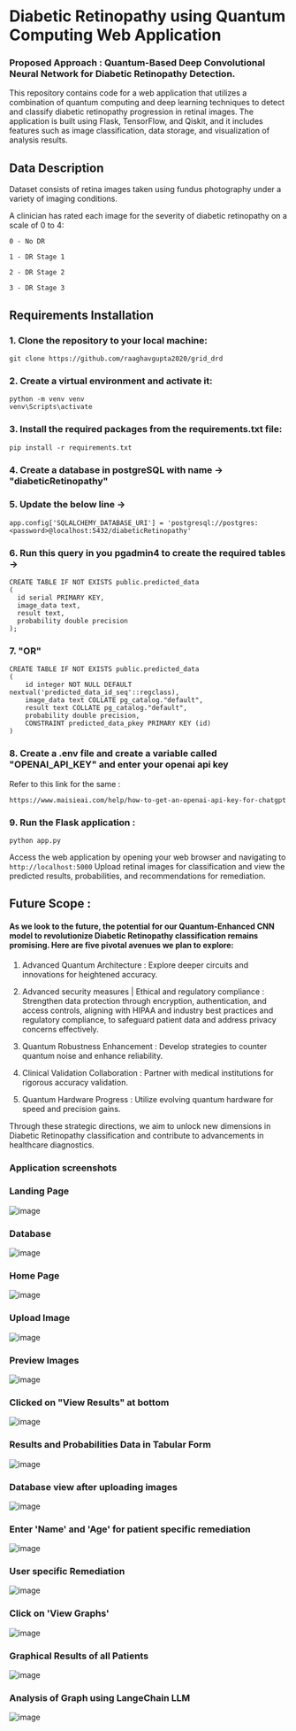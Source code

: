 
# Diabetic Retinopathy using Quantum Computing​ Web Application

### Proposed Approach : Quantum-Based Deep Convolutional Neural Network for Diabetic Retinopathy Detection.

This repository contains code for a web application that utilizes a combination of quantum computing and deep learning techniques to detect and classify diabetic retinopathy progression in retinal images. The application is built using Flask, TensorFlow, and Qiskit, and it includes features such as image classification, data storage, and visualization of analysis results.

## Data Description

Dataset consists of retina images taken using fundus photography under a variety of imaging conditions.

A clinician has rated each image for the severity of diabetic retinopathy on a scale of 0 to 4:

    0 - No DR

    1 - DR Stage 1

    2 - DR Stage 2

    3 - DR Stage 3

## Requirements Installation

### 1. Clone the repository to your local machine:​
```
git clone https://github.com/raaghavgupta2020/grid_drd​
```
### 2. Create a virtual environment and activate it:​
```
python -m venv venv​
venv\Scripts\activate​
```
### 3. Install the required packages from the requirements.txt file:​
`pip install -r requirements.txt​`

### 4. Create a database in postgreSQL with name -> "diabeticRetinopathy"
### 5. Update the below line -> ​

`app.config['SQLALCHEMY_DATABASE_URI'] = 'postgresql://postgres:<password>@localhost:5432/diabeticRetinopathy'​`

### 6. Run this query in you pgadmin4 to create the required tables ->​
```
CREATE TABLE IF NOT EXISTS public.predicted_data ​
( ​
  id serial PRIMARY KEY, ​
  image_data text, ​
  result text, ​
  probability double precision ​
);​
```
### 7. "OR"​
```
CREATE TABLE IF NOT EXISTS public.predicted_data​
(​
    id integer NOT NULL DEFAULT nextval('predicted_data_id_seq'::regclass),​
    image_data text COLLATE pg_catalog."default",​
    result text COLLATE pg_catalog."default",​
    probability double precision,​
    CONSTRAINT predicted_data_pkey PRIMARY KEY (id)​
)​
```
### 8. Create a .env file and create a variable called "OPENAI_API_KEY" and enter your openai api key ​
Refer to this link for the same :​

`
https://www.maisieai.com/help/how-to-get-an-openai-api-key-for-chatgpt​
`

### 9. Run the Flask application : ​

`python app.py​`

Access the web application by opening your web browser and navigating to `http://localhost:5000`​
Upload retinal images for classification and view the predicted results, probabilities, and recommendations for remediation.​

## Future Scope : 

#### As we look to the future, the potential for our Quantum-Enhanced CNN model to revolutionize Diabetic Retinopathy classification remains promising. Here are five pivotal avenues we plan ​to explore:​

1. Advanced Quantum Architecture : Explore deeper circuits and innovations for heightened accuracy.​
  
2. Advanced security measures | Ethical and regulatory compliance  : Strengthen data protection through encryption, authentication, and access controls, aligning with HIPAA and industry best practices and regulatory compliance, to safeguard patient data and address privacy concerns effectively.​
  
3. Quantum Robustness Enhancement : Develop strategies to counter quantum noise and enhance reliability.​
  
4. Clinical Validation Collaboration : Partner with medical institutions for rigorous accuracy validation.​
  
5. Quantum Hardware Progress : Utilize evolving quantum hardware for speed and precision gains.​

Through these strategic directions, we aim to unlock new dimensions in Diabetic Retinopathy classification and contribute to advancements in healthcare diagnostics.​

### Application screenshots

### Landing Page
![image](https://github.com/raaghavgupta2020/grid_drd/assets/59497482/d455e50a-b477-4b8e-9b63-4df387c5ce60)

### Database
![image](https://github.com/raaghavgupta2020/grid_drd/assets/59497482/27849f88-7b1c-48a2-baca-2e18823773bb)

### Home Page 
![image](https://github.com/raaghavgupta2020/grid_drd/assets/59497482/28fe3333-baa5-419d-a26c-005c045b34da)

### Upload Image 
![image](https://github.com/raaghavgupta2020/grid_drd/assets/59497482/8610a15d-fef0-4017-9e80-f24507eb3ed8)

### Preview Images
![image](https://github.com/raaghavgupta2020/grid_drd/assets/59497482/33352291-88aa-42ad-89e0-7350cdbbf083)

### Clicked on "View Results" at bottom
![image](https://github.com/raaghavgupta2020/grid_drd/assets/59497482/a252d855-4f99-4219-bce1-3ca6c3f575af)

### Results and Probabilities Data in Tabular Form
![image](https://github.com/raaghavgupta2020/grid_drd/assets/59497482/92b71d27-ee22-498d-bdfc-97007198d6ea)

### Database view after uploading images
![image](https://github.com/raaghavgupta2020/grid_drd/assets/59497482/fd1b3b2d-336e-4fb4-9fa5-db3b8cecca74)

### Enter 'Name' and 'Age' for patient specific remediation
![image](https://github.com/raaghavgupta2020/grid_drd/assets/59497482/6037480a-73b2-4e54-bc52-fc6e84050c50)

### User specific Remediation
![image](https://github.com/raaghavgupta2020/grid_drd/assets/59497482/6414027a-7d56-42d0-9e99-3a399f090e3b)

### Click on 'View Graphs'
![image](https://github.com/raaghavgupta2020/grid_drd/assets/59497482/252b0140-2976-4309-959c-3d06572b3448)

### Graphical Results of all Patients
![image](https://github.com/raaghavgupta2020/grid_drd/assets/59497482/b732545d-2a9a-4c3c-b881-806ad9b6e53e)

### Analysis of Graph using LangeChain LLM 
![image](https://github.com/raaghavgupta2020/grid_drd/assets/59497482/9ddc842c-cace-406d-8651-261cc4fcf15c)











